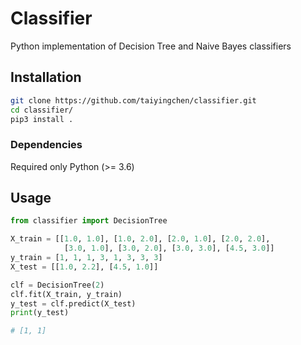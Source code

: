 # Classifier

Python implementation of Decision Tree and Naive Bayes classifiers

## Installation

```bash
git clone https://github.com/taiyingchen/classifier.git
cd classifier/
pip3 install .
```

### Dependencies

Required only Python (>= 3.6)

## Usage

```python
from classifier import DecisionTree

X_train = [[1.0, 1.0], [1.0, 2.0], [2.0, 1.0], [2.0, 2.0],
            [3.0, 1.0], [3.0, 2.0], [3.0, 3.0], [4.5, 3.0]]
y_train = [1, 1, 1, 3, 1, 3, 3, 3]
X_test = [[1.0, 2.2], [4.5, 1.0]]

clf = DecisionTree(2)
clf.fit(X_train, y_train)
y_test = clf.predict(X_test)
print(y_test)

# [1, 1]
```
